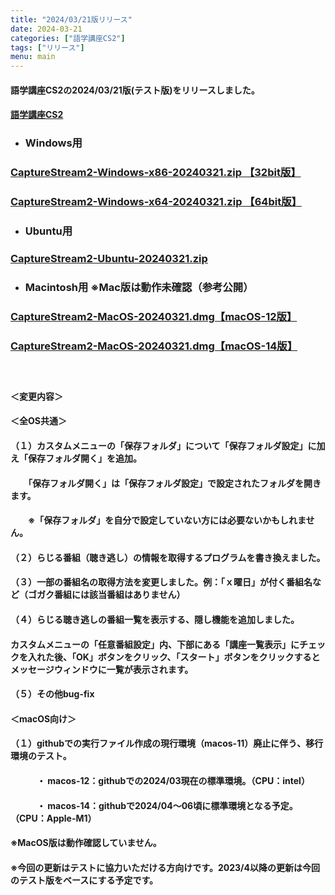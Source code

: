 ```yaml
---
title: "2024/03/21版リリース"
date: 2024-03-21
categories: ["語学講座CS2"]
tags: ["リリース"]
menu: main
---
```

#### 語学講座CS2の2024/03/21版(テスト版)をリリースしました。
#### [語学講座CS2](https://csreviser.github.io/CaptureStream2/)
* ### Windows用
### [CaptureStream2-Windows-x86-20240321.zip 【32bit版】](https://github.com/CSReviser/CaptureStream2/releases/download/20240321/CaptureStream2-Windows-x86-20240321.zip)
### [CaptureStream2-Windows-x64-20240321.zip 【64bit版】](https://github.com/CSReviser/CaptureStream2/releases/download/20240321/CaptureStream2-Windows-x64-20240321.zip) 　　　　　　　　　　　　　　　　　　
* ### Ubuntu用    
### [CaptureStream2-Ubuntu-20240321.zip](https://github.com/CSReviser/CaptureStream2/releases/download/20240321/CaptureStream2-Ubuntu-20240321.zip)
* ### Macintosh用  ※Mac版は動作未確認（参考公開）  
### [CaptureStream2-MacOS-20240321.dmg【macOS-12版】](https://github.com/CSReviser/CaptureStream2/releases/download/20240321/CaptureStream2-MacOS12-20240321.dmg)
### [CaptureStream2-MacOS-20240321.dmg【macOS-14版】](https://github.com/CSReviser/CaptureStream2/releases/download/20240321/CaptureStream2-MacOS14-20240321.dmg)
####  　　　  
#### ＜変更内容＞　　　
#### ＜全OS共通＞
#### （１）カスタムメニューの「保存フォルダ」について「保存フォルダ設定」に加え「保存フォルダ開く」を追加。
#### 　　「保存フォルダ開く」は「保存フォルダ設定」で設定されたフォルダを開きます。
#### 　　※「保存フォルダ」を自分で設定していない方には必要ないかもしれません。
#### （２）らじる番組（聴き逃し）の情報を取得するプログラムを書き換えました。
#### （３）一部の番組名の取得方法を変更しました。例：「ｘ曜日」が付く番組名など（ゴガク番組には該当番組はありません）
#### （４）らじる聴き逃しの番組一覧を表示する、隠し機能を追加しました。
#### 	カスタムメニューの「任意番組設定」内、下部にある「講座一覧表示」にチェックを入れた後、「OK」ボタンをクリック、「スタート」ボタンをクリックするとメッセージウィンドウに一覧が表示されます。
#### （５）その他bug-fix
#### 
#### ＜macOS向け＞
#### （１）githubでの実行ファイル作成の現行環境（macos-11）廃止に伴う、移行環境のテスト。
#### 　　　・ macos-12：githubでの2024/03現在の標準環境。（CPU：intel）
#### 　　　・ macos-14：githubで2024/04〜06頃に標準環境となる予定。（CPU：Apple-M1）
#### 
#### ※MacOS版は動作確認していません。
#### ※今回の更新はテストに協力いただける方向けです。2023/4以降の更新は今回のテスト版をベースにする予定です。
